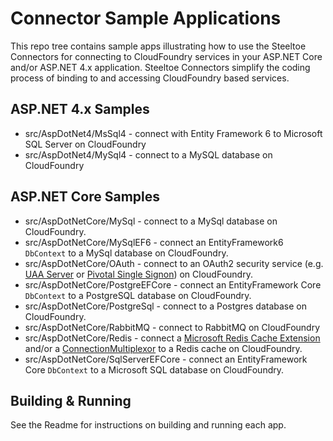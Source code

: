 # Connector Sample Applications

This repo tree contains sample apps illustrating how to use the Steeltoe Connectors for connecting to CloudFoundry services in your ASP.NET Core and/or ASP.NET 4.x application. Steeltoe Connectors simplify the coding process of binding to and accessing CloudFoundry based services.

## ASP.NET 4.x Samples

* src/AspDotNet4/MsSql4 - connect with Entity Framework 6 to Microsoft SQL Server on CloudFoundry
* src/AspDotNet4/MySql4 - connect to a MySQL database on CloudFoundry

## ASP.NET Core Samples

* src/AspDotNetCore/MySql - connect to a MySql database on CloudFoundry.
* src/AspDotNetCore/MySqlEF6 - connect an EntityFramework6 `DbContext` to a MySql database on CloudFoundry.
* src/AspDotNetCore/OAuth - connect to an OAuth2 security service (e.g. [UAA Server](https://github.com/cloudfoundry/uaa) or [Pivotal Single Signon](https://docs.pivotal.io/p-identity/)) on CloudFoundry.
* src/AspDotNetCore/PostgreEFCore - connect an EntityFramework Core `DbContext` to a PostgreSQL database on CloudFoundry.
* src/AspDotNetCore/PostgreSql - connect to a Postgres database on CloudFoundry.
* src/AspDotNetCore/RabbitMQ - connect to RabbitMQ on CloudFoundry
* src/AspDotNetCore/Redis - connect a [Microsoft Redis Cache Extension](https://github.com/aspnet/Caching/tree/dev/src/Microsoft.Extensions.Caching.Redis) and/or a [ConnectionMultiplexor](https://github.com/StackExchange/StackExchange.Redis) to a Redis cache on CloudFoundry.
* src/AspDotNetCore/SqlServerEFCore - connect an EntityFramework Core `DbContext` to a Microsoft SQL database on CloudFoundry.

## Building & Running

See the Readme for instructions on building and running each app.
